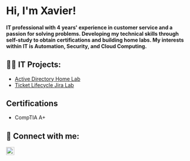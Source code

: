 <h1>Hi, I'm Xavier! 
  
####  IT professional with 4 years' experience in customer service and a passion for solving problems. Developing my technical skills through self-study to obtain certifications and building home labs. My interests within IT is Automation, Security, and Cloud Computing.
<h2>👨‍💻 IT Projects:</h2>

  - [Active Directory Home Lab](https://github.com/Xavierj10/ActiveDirectoryHomelab)
  - [Ticket Lifecycle Jira Lab](https://github.com/Xavierj10/TicketLifecycleJira)
  
<h2> Certifications</h2>

  - CompTIA A+
  
  
<h2> 🤳 Connect with me:</h2>

[<img align="left" alt="XavierjWilliams | LinkedIn" width="22px" src="https://cdn.jsdelivr.net/npm/simple-icons@v3/icons/linkedin.svg" />][linkedin]

[linkedin]: https://linkedin.com/in/XavierjWilliams
